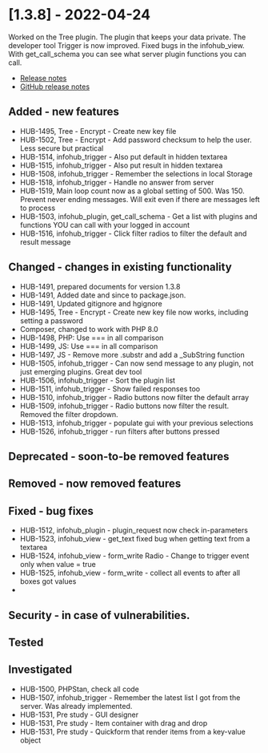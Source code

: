 # [1.3.8] - 2022-04-24

Worked on the Tree plugin. The plugin that keeps your data private.
The developer tool Trigger is now improved. Fixed bugs in the infohub_view.
With get_call_schema you can see what server plugin functions you can call.

* [Release notes](main,release_v1_v1v3_v1v3v8)
* [GitHub release notes](https://github.com/peterlembke/infohub/releases/tag/v1.3.8)

## Added - new features
* HUB-1495, Tree - Encrypt - Create new key file
* HUB-1502, Tree - Encrypt - Add password checksum to help the user. Less secure but practical
* HUB-1514, infohub_trigger - Also put default in hidden textarea
* HUB-1515, infohub_trigger - Also put result in hidden textarea
* HUB-1508, infohub_trigger - Remember the selections in local Storage
* HUB-1518, infohub_trigger - Handle no answer from server
* HUB-1519, Main loop count now as a global setting of 500. Was 150. Prevent never ending messages. Will exit even if there are messages left to process
* HUB-1503, infohub_plugin, get_call_schema - Get a list with plugins and functions YOU can call with your logged in account
* HUB-1516, infohub_trigger - Click filter radios to filter the default and result message

## Changed - changes in existing functionality
* HUB-1491, prepared documents for version 1.3.8
* HUB-1491, Added date and since to package.json. 
* HUB-1491, Updated gitignore and hgignore
* HUB-1495, Tree - Encrypt - Create new key file now works, including setting a password
* Composer, changed to work with PHP 8.0
* HUB-1498, PHP: Use === in all comparison
* HUB-1499, JS: Use === in all comparison
* HUB-1497, JS - Remove more .substr and add a _SubString function
* HUB-1505, infohub_trigger - Can now send message to any plugin, not just emerging plugins. Great dev tool
* HUB-1506, infohub_trigger - Sort the plugin list
* HUB-1511, infohub_trigger - Show failed responses too
* HUB-1510, infohub_trigger - Radio buttons now filter the default array
* HUB-1509, infohub_trigger - Radio buttons now filter the result. Removed the filter dropdown.
* HUB-1513, infohub_trigger - populate gui with your previous selections
* HUB-1526, infohub_trigger - run filters after buttons pressed

## Deprecated - soon-to-be removed features

## Removed - now removed features
 
## Fixed - bug fixes
* HUB-1512, infohub_plugin - plugin_request now check in-parameters
* HUB-1523, infohub_view - get_text fixed bug when getting text from a textarea
* HUB-1524, infohub_view - form_write Radio - Change to trigger event only when value = true
* HUB-1525, infohub_view - form_write - collect all events to after all boxes got values
* 

## Security - in case of vulnerabilities.

## Tested

## Investigated
* HUB-1500, PHPStan, check all code
* HUB-1507, infohub_trigger - Remember the latest list I got from the server. Was already implemented.
* HUB-1531, Pre study - GUI designer
* HUB-1531, Pre study - Item container with drag and drop
* HUB-1531, Pre study - Quickform that render items from a key-value object
